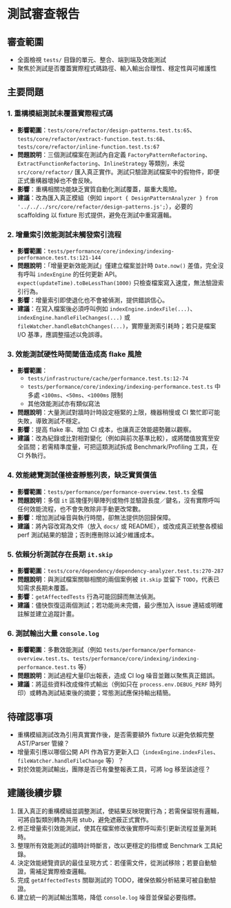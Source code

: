 # 測試審查報告

## 審查範圍
- 全面檢視 `tests/` 目錄的單元、整合、端到端及效能測試
- 聚焦於測試是否覆蓋實際程式碼路徑、輸入輸出合理性、穩定性與可維護性

## 主要問題

### 1. 重構模組測試未覆蓋實際程式碼
- **影響範圍**：`tests/core/refactor/design-patterns.test.ts:65`、`tests/core/refactor/extract-function.test.ts:68`、`tests/core/refactor/inline-function.test.ts:67`
- **問題說明**：三個測試檔案在測試內自定義 `FactoryPatternRefactoring`、`ExtractFunctionRefactoring`、`InlineStrategy` 等類別，未從 `src/core/refactor/` 匯入真正實作。測試只驗證測試檔案中的假物件，即便正式重構器壞掉也不會反映。
- **影響**：重構相關功能缺乏實質自動化測試覆蓋，屬重大風險。
- **建議**：改為匯入真正模組（例如 `import { DesignPatternAnalyzer } from '../../../src/core/refactor/design-patterns.js';`），必要的 scaffolding 以 fixture 形式提供，避免在測試中重寫邏輯。

### 2. 增量索引效能測試未觸發索引流程
- **影響範圍**：`tests/performance/core/indexing/indexing-performance.test.ts:121-144`
- **問題說明**：「增量更新效能測試」僅建立檔案並計時 `Date.now()` 差值，完全沒有呼叫 `indexEngine` 的任何更新 API。`expect(updateTime).toBeLessThan(1000)` 只檢查檔案寫入速度，無法驗證索引行為。
- **影響**：增量索引即使退化也不會被偵測，提供錯誤信心。
- **建議**：在寫入檔案後必須呼叫例如 `indexEngine.indexFile(...)`、`indexEngine.handleFileChanges(...)` 或 `fileWatcher.handleBatchChanges(...)`，實際量測索引耗時；若只是檔案 I/O 基準，應調整描述以免誤導。

### 3. 效能測試硬性時間閾值造成高 flake 風險
- **影響範圍**：
  - `tests/infrastructure/cache/performance.test.ts:12-74`
  - `tests/performance/core/indexing/indexing-performance.test.ts` 中多處 `<100ms`、`<50ms`、`<1000ms` 限制
  - 其他效能測試亦有類似寫法
- **問題說明**：大量測試對牆時計時設定極緊的上限，機器稍慢或 CI 繁忙即可能失敗，導致測試不穩定。
- **影響**：提高 flake 率、增加 CI 成本，也讓真正效能趨勢難以觀察。
- **建議**：改為紀錄或比對相對變化（例如與前次基準比較），或將閾值放寬至安全區間；若需精準度量，可把這類測試拆成 Benchmark/Profiling 工具，在 CI 外執行。

### 4. 效能總覽測試僅檢查靜態列表，缺乏實質價值
- **影響範圍**：`tests/performance/performance-overview.test.ts` 全檔
- **問題說明**：多個 `it` 區塊僅列舉陣列或物件並驗證長度／鍵名，沒有實際呼叫任何效能流程，也不會失敗除非手動更改常數。
- **影響**：增加測試噪音與執行時間，卻無法提供防回歸保障。
- **建議**：將內容改寫為文件（放入 `docs/` 或 README），或改成真正統整各模組 perf 測試結果的驗證；否則應刪除以減少維護成本。

### 5. 依賴分析測試存在長期 `it.skip`
- **影響範圍**：`tests/core/dependency/dependency-analyzer.test.ts:270-287`
- **問題說明**：與測試檔案關聯相關的兩個案例被 `it.skip` 並留下 `TODO`，代表已知需求長期未覆蓋。
- **影響**：`getAffectedTests` 行為可能回歸而無法偵測。
- **建議**：儘快恢復這兩個測試；若功能尚未完備，最少應加入 issue 連結或明確註解並建立追蹤計畫。

### 6. 測試輸出大量 `console.log`
- **影響範圍**：多數效能測試（例如 `tests/performance/performance-overview.test.ts`、`tests/performance/core/indexing/indexing-performance.test.ts` 等）
- **問題說明**：測試過程大量印出報表，造成 CI log 噪音並難以聚焦真正錯誤。
- **建議**：將這些資料改成條件式輸出（例如只在 `process.env.DEBUG_PERF` 時列印）或轉為測試結束後的摘要；常態測試應保持輸出精簡。

## 待確認事項
- 重構模組測試改為引用真實實作後，是否需要額外 fixture 以避免依賴完整 AST/Parser 管線？
- 增量索引應以哪個公開 API 作為官方更新入口（`indexEngine.indexFiles`、`fileWatcher.handleFileChange` 等）？
- 對於效能測試輸出，團隊是否已有彙整報表工具，可將 log 移至該途徑？

## 建議後續步驟
1. 匯入真正的重構模組並調整測試，使結果反映現實行為；若需保留現有邏輯，可將自製類別轉為共用 stub，避免遮蔽正式實作。
2. 修正增量索引效能測試，使其在檔案修改後實際呼叫索引更新流程並量測耗時。
3. 整理所有效能測試的牆時計時斷言，改以更穩定的指標或 Benchmark 工具紀錄。
4. 決定效能總覽資訊的最佳呈現方式：若僅需文件，從測試移除；若要自動驗證，需補足實際檢查邏輯。
5. 完成 `getAffectedTests` 關聯測試的 TODO，確保依賴分析結果可被自動驗證。
6. 建立統一的測試輸出策略，降低 `console.log` 噪音並保留必要指標。

